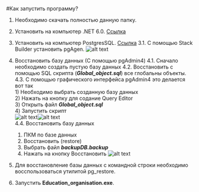 #Как запустить программу?

1. Необходимо скачать полностью данную папку. 
2. Установить на компьютер .NET 6.0. <a href = "https://dotnet.microsoft.com/en-us/download/dotnet/6.0/runtime?cid=getdotnetcore" > Ссылка </a>
3. Установить на компьютер PostgresSQL. <a href = "https://www.postgresql.org/download/" > Ссылка</a>
3.1. С помощью Stack Builder установить pgAgen.
![alt text](./Screenshots/Stack_builder.jpg)
4. Восстановить базу данных (С помощью pgAdmin4)
4.1. Сначало необходимо создать пустую базу данных 
4.2. Восстановить с помощью SQL скрипта (***Global_object.sql***) все глобальны объекты.
4.3. С помощью графического интерфейса pgAdmin4 это делается вот так <br>1) Необходимо выбрать созданную базу данных<br>2) Нажать на кнопку для содание Query Editor<br>3) Открыть файл ***Global_object.sql*** <br>4) Запустить скрипт<br>![alt text](./Screenshots/Vost_global_obj.jpg)![alt text](./Screenshots/Vost_global_obj_1.jpg)<br>
    4.4. Восстановить базу данных
    1) ПКМ по базе данных 
    2) Восстановить (restore)
    3) Выбрать файл ***backupDB.backup***
    4) Нажать на кнопку Восстановить
    ![alt text](./Screenshots/Restore_backup.jpg) <br>

5. Для восстановление базы данных с командной строки необходимо восспользоваться утилитой pg_restore.
6. Запустить **Education_organisation.exe**. 
